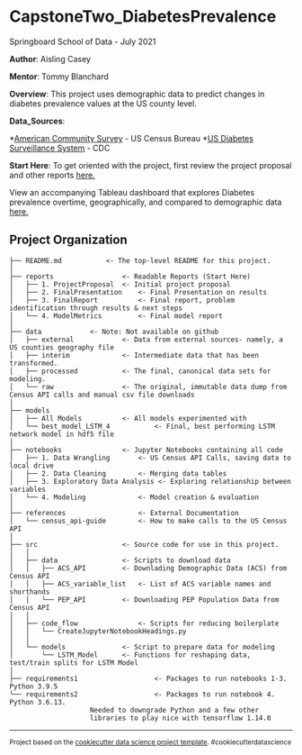 CapstoneTwo_DiabetesPrevalence
==============================

Springboard School of Data - July 2021

**Author**: Aisling Casey

**Mentor**: Tommy Blanchard 

**Overview**: This project uses demographic data to predict changes in diabetes prevalence values at the US county level.

**Data_Sources**: 

*[American Community Survey](https://www.census.gov/programs-surveys/acs) - US Census Bureau
*[US Diabetes Surveillance System](https://gis.cdc.gov/grasp/diabetes/diabetesatlas.html#) - CDC 
		

**Start Here**: To get oriented with the project, first review the project proposal and other reports [here.](https://github.com/Aisling-C/Springboard/tree/main/CapstoneProject2/DiabetesPrevalence/reports)

View an accompanying Tableau dashboard that explores Diabetes prevalence overtime, geographically, and compared to demographic data [here.](https://public.tableau.com/app/profile/aisling.casey/viz/Diabetes_Prevalence/USDiabetesPrevelance2004-2017)

Project Organization
------------
    ├── README.md         	<- The top-level README for this project.
    │
    ├── reports             	<- Readable Reports (Start Here)
    │   ├── 1. ProjectProposal 	<- Initial project proposal
    │   ├── 2. FinalPresentation	<- Final Presentation on results
    │   ├── 3. FinalReport    		<- Final report, problem identification through results & next steps
    │   └── 4. ModelMetrics   		<- Final model report
    │
    ├── data		  	<- Note: Not available on github
    │   ├── external       		<- Data from external sources- namely, a US counties geography file
    │   ├── interim       		<- Intermediate data that has been transformed.
    │   ├── processed     		<- The final, canonical data sets for modeling.
    │   └── raw            		<- The original, immutable data dump from Census API calls and manual csv file downloads
    │
    ├── models          		
    │   ├── All Models  		<- All models experimented with
    │   └── best_model_LSTM_4           <- Final, best performing LSTM network model in hdf5 file
    │
    ├── notebooks          		<- Jupyter Notebooks containing all code
    │   ├── 1. Data Wrangling  		<- US Census API Calls, saving data to local drive
    │   ├── 2. Data Cleaning		<- Merging data tables
    │   ├── 3. Exploratory Data Analysis <- Exploring relationship between variables
    │   └── 4. Modeling       		<- Model creation & evaluation
    │
    ├── references             		<- External Documentation
    │   └── census_api-guide       	<- How to make calls to the US Census API
    │
    ├── src                		<- Source code for use in this project.
    │   │
    │   ├── data           	 	<- Scripts to download data
    │   │   ├── ACS_API			<- Downlading Demographic Data (ACS) from Census API
    │   │   ├── ACS_variable_list	<- List of ACS variable names and shorthands
    │   │   └── PEP_API			<- Downloading PEP Population Data from Census API
    │   │
    │   ├── code_flow       		<- Scripts for reducing boilerplate 
    │   │   └── CreateJupyterNotebookHeadings.py
    │   │
    │   └── models         		<- Script to prepare data for modeling
    │       └── LSTM_Model		<- Functions for reshaping data, test/train splits for LSTM Model
    │
    ├── requirements1                	<- Packages to run notebooks 1-3. Python 3.9.5
    └── requirements2                	<- Packages to run notebook 4. Python 3.6.13. 
					   	Needed to downgrade Python and a few other
					   	libraries to play nice with tensorflow 1.14.0

	
--------

<p><small>Project based on the <a target="_blank" href="https://drivendata.github.io/cookiecutter-data-science/">cookiecutter data science project template</a>. #cookiecutterdatascience</small></p>
